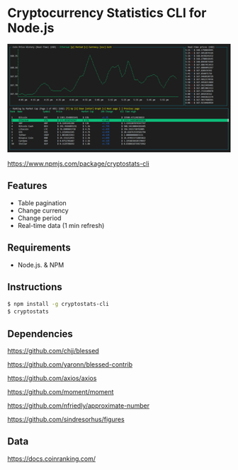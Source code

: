 # Cryptocurrency Statistics CLI for Node.js

<img src="./cli-image.png" alt="term" width="800">

https://www.npmjs.com/package/cryptostats-cli

## Features
- Table pagination
- Change currency
- Change period
- Real-time data (1 min refresh)

## Requirements
- Node.js. & NPM

## Instructions
```sh
$ npm install -g cryptostats-cli
$ cryptostats
```

## Dependencies
https://github.com/chjj/blessed

https://github.com/yaronn/blessed-contrib

https://github.com/axios/axios

https://github.com/moment/moment

https://github.com/nfriedly/approximate-number

https://github.com/sindresorhus/figures

## Data
https://docs.coinranking.com/
